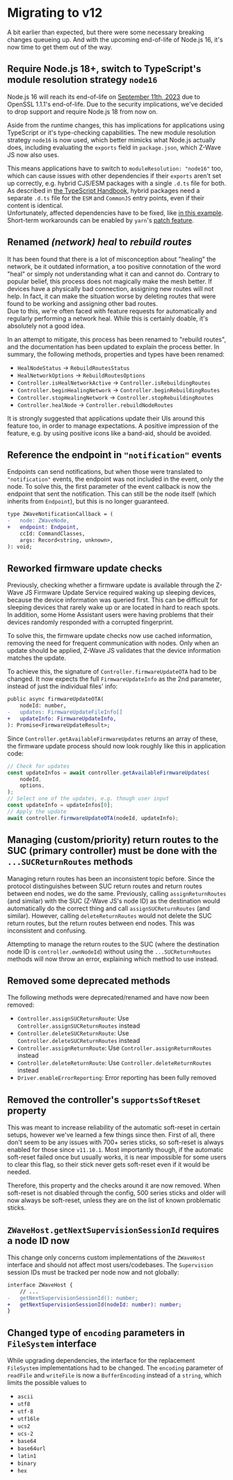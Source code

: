 # Migrating to v12

A bit earlier than expected, but there were some necessary breaking changes queueing up. And with the upcoming end-of-life of Node.js 16, it's now time to get them out of the way.

## Require Node.js 18+, switch to TypeScript's module resolution strategy `node16`

Node.js 16 will reach its end-of-life on [September 11th, 2023](https://nodejs.org/en/blog/announcements/nodejs16-eol) due to OpenSSL 1.1.1's end-of-life. Due to the security implications, we've decided to drop support and require Node.js 18 from now on.

Aside from the runtime changes, this has implications for applications using TypeScript or it's type-checking capabilities. The new module resolution strategy `node16` is now used, which better mimicks what Node.js actually does, including evaluating the `exports` field in `package.json`, which Z-Wave JS now also uses.

This means applications have to switch to `moduleResolution: "node16"` too, which can cause issues with other dependencies if their `exports` aren't set up correctly, e.g. hybrid CJS/ESM packages with a single `.d.ts` file for both. As described in [the TypeScript Handbook](https://www.typescriptlang.org/docs/handbook/esm-node.html#packagejson-exports-imports-and-self-referencing), hybrid packages need a separate `.d.ts` file for the `ESM` and `CommonJS` entry points, even if their content is identical.\
Unfortunately, affected dependencies have to be fixed, like [in this example](https://github.com/express-rate-limit/express-rate-limit/issues/355). Short-term workarounds can be enabled by `yarn`'s [patch feature](https://yarnpkg.com/cli/patch).

## Renamed _(network) heal_ to _rebuild routes_

It has been found that there is a lot of misconception about "healing" the network, be it outdated information, a too positive connotation of the word "heal" or simply not understanding what it can and cannot do. Contrary to popular belief, this process does not magically make the mesh better. If devices have a physically bad connection, assigning new routes will not help. In fact, it can make the situation worse by deleting routes that were found to be working and assigning other bad routes.\
Due to this, we're often faced with feature requests for automatically and regularly performing a network heal. While this is certainly doable, it's absolutely not a good idea.

In an attempt to mitigate, this process has been renamed to "rebuild routes", and the documentation has been updated to explain the process better. In summary, the following methods, properties and types have been renamed:

- `HealNodeStatus` → `RebuildRoutesStatus`
- `HealNetworkOptions` → `RebuildRoutesOptions`
- `Controller.isHealNetworkActive` → `Controller.isRebuildingRoutes`
- `Controller.beginHealingNetwork` → `Controller.beginRebuildingRoutes`
- `Controller.stopHealingNetwork` → `Controller.stopRebuildingRoutes`
- `Controller.healNode` → `Controller.rebuildNodeRoutes`

It is strongly suggested that applications update their UIs around this feature too, in order to manage expectations. A positive impression of the feature, e.g. by using positive icons like a band-aid, should be avoided.

## Reference the endpoint in `"notification"` events

Endpoints can send notifications, but when those were translated to `"notification"` events, the endpoint was not included in the event, only the node. To solve this, the first parameter of the event callback is now the endpoint that sent the notification. This can still be the node itself (which inherits from `Endpoint`), but this is no longer guaranteed.

```diff
type ZWaveNotificationCallback = (
-	node: ZWaveNode,
+	endpoint: Endpoint,
	ccId: CommandClasses,
	args: Record<string, unknown>,
): void;
```

## Reworked firmware update checks

Previously, checking whether a firmware update is available through the Z-Wave JS Firmware Update Service required waking up sleeping devices, because the device information was queried first. This can be difficult for sleeping devices that rarely wake up or are located in hard to reach spots. In addition, some Home Assistant users were having problems that their devices randomly responded with a corrupted fingerprint.

To solve this, the firmware update checks now use cached information, removing the need for frequent communication with nodes. Only when an update should be applied, Z-Wave JS validates that the device information matches the update.

To achieve this, the signature of `Controller.firmwareUpdateOTA` had to be changed. It now expects the full `FirmwareUpdateInfo` as the 2nd parameter, instead of just the individual files' info:

```diff
public async firmwareUpdateOTA(
	nodeId: number,
-	updates: FirmwareUpdateFileInfo[]
+	updateInfo: FirmwareUpdateInfo,
): Promise<FirmwareUpdateResult>;
```

Since `Controller.getAvailableFirmwareUpdates` returns an array of these, the firmware update process should now look roughly like this in application code:

```ts
// Check for updates
const updateInfos = await controller.getAvailableFirmwareUpdates(
	nodeId,
	options,
);
// Select one of the updates, e.g. though user input
const updateInfo = updateInfos[0];
// Apply the update
await controller.firmwareUpdateOTA(nodeId, updateInfo);
```

## Managing (custom/priority) return routes to the SUC (primary controller) must be done with the `...SUCReturnRoutes` methods

Managing return routes has been an inconsistent topic before. Since the protocol distinguishes between SUC return routes and return routes between end nodes, we do the same.
Previously, calling `assignReturnRoutes` (and similar) with the SUC (Z-Wave JS's node ID) as the destination would automatically do the correct thing and call `assignSUCReturnRoutes` (and similar). However, calling `deleteReturnRoutes` would not delete the SUC return routes, but the return routes between end nodes. This was inconsistent and confusing.

Attempting to manage the return routes to the SUC (where the destination node ID is `controller.ownNodeId`) without using the `...SUCReturnRoutes` methods will now throw an error, explaining which method to use instead.

## Removed some deprecated methods

The following methods were deprecated/renamed and have now been removed:

- `Controller.assignSUCReturnRoute`: Use `Controller.assignSUCReturnRoutes` instead
- `Controller.deleteSUCReturnRoute`: Use `Controller.deleteSUCReturnRoutes` instead
- `Controller.assignReturnRoute`: Use `Controller.assignReturnRoutes` instead
- `Controller.deleteReturnRoute`: Use `Controller.deleteReturnRoutes` instead
- `Driver.enableErrorReporting`: Error reporting has been fully removed

## Removed the controller's `supportsSoftReset` property

This was meant to increase reliability of the automatic soft-reset in certain setups, however we've learned a few things since then. First of all, there don't seem to be any issues with 700+ series sticks, so soft-reset is always enabled for those since `v11.10.1`. Most importantly though, if the automatic soft-reset failed once but usually works, it is near impossible for some users to clear this flag, so their stick never gets soft-reset even if it would be needed.

Therefore, this property and the checks around it are now removed. When soft-reset is not disabled through the config, 500 series sticks and older will now always be soft-reset, unless they are on the list of known problematic sticks.

## `ZWaveHost.getNextSupervisionSessionId` requires a node ID now

This change only concerns custom implementations of the `ZWaveHost` interface and should not affect most users/codebases. The `Supervision` session IDs must be tracked per node now and not globally:

```diff
interface ZWaveHost {
	// ...
-	getNextSupervisionSessionId(): number;
+	getNextSupervisionSessionId(nodeId: number): number;
}
```

## Changed type of `encoding` parameters in `FileSystem` interface

While upgrading dependencies, the interface for the replacement `FileSystem` implementations had to be changed. The `encoding` parameter of `readFile` and `writeFile` is now a `BufferEncoding` instead of a `string`, which limits the possible values to

- `ascii`
- `utf8`
- `utf-8`
- `utf16le`
- `ucs2`
- `ucs-2`
- `base64`
- `base64url`
- `latin1`
- `binary`
- `hex`
